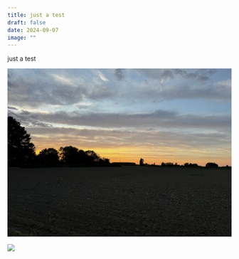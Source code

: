 ```yaml
---
title: just a test
draft: false
date: 2024-09-07
image: ""
---
```

just a test

![](/public/img/24-08-29-20-32-05-2484.jpg)

![](/public/img/24-09-02-16-54-21-2501.jpg)
